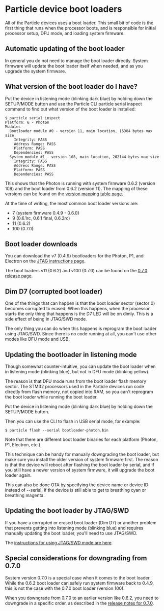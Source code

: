 # Particle device boot loaders

All of the Particle devices uses a boot loader. This small bit of code is the first thing that runs when the processor boots, and is responsible for initial processor setup, DFU mode, and loading system firmware.

## Automatic updating of the boot loader

In general you do not need to manage the boot loader directly. System firmware will update the boot loader itself when needed, and as you upgrade the system firmware.

## What version of the boot loader do I have?

Put the device in listening mode (blinking dark blue) by holding down the SETUP/MODE button and use the Particle CLI particle serial inspect command to find out what version of the boot loader is installed:

```
$ particle serial inspect
Platform: 6 - Photon
Modules
  Bootloader module #0 - version 11, main location, 16384 bytes max size
    Integrity: PASS
    Address Range: PASS
    Platform: PASS
    Dependencies: PASS
  System module #1 - version 108, main location, 262144 bytes max size
    Integrity: PASS
    Address Range: PASS
    Platform: PASS
    Dependencies: PASS
```

This shows that the Photon is running with system firmware 0.6.2 (version 108) and the boot loader from 0.6.2 (version 11). The mapping of these versions can be found on the [version mapping table page](https://github.com/spark/firmware/blob/develop/system/system-versions.md).

At the time of writing, the most common boot loader versions are:

- 7 (system firmware 0.4.9 - 0.6.0)
- 9 (0.6.1rc, 0.6.1 final, 0.6.2rc)
- 11 (0.6.2)
- 100 (0.7.0)

## Boot loader downloads 

You can download the v7 (0.4.9) bootloaders for the Photon, P1, and Electron on the [JTAG instructions page](https://docs.particle.io/faq/particle-tools/jtag/electron/#programming-the-boot-loader).

The boot loaders v11 (0.6.2) and v100 (0.7.0) can be found on the [0.7.0 release page](https://github.com/spark/firmware/releases/tag/v0.7.0-rc.2).

## Dim D7 (corrupted boot loader)

One of the things that can happen is that the boot loader sector (sector 0) becomes corrupted to erased. When this happens, when the processor starts the only thing that happens is the D7 LED will be on dimly. This is a side effect of being in JTAG/SWD mode. 

The only thing you can do when this happens is reprogram the boot loader using JTAG/SWD. Since there is no code running at all, you can't use other modes like DFU mode and USB.

## Updating the bootloader in listening mode

Though somewhat counter-intuitive, you can update the boot loader when in listening mode (blinking blue), but not in DFU mode (blinking yellow).

The reason is that DFU mode runs from the boot loader flash memory sector. The STM32 processors used in the Particle devices run code directly from flash memory, not copied into RAM, so you can't reprogram the boot loader while running the boot loader.

Put the device in listening mode (blinking dark blue) by holding down the SETUP/MODE button.

Then you can use the CLI to flash in USB serial mode, for example:

```
$ particle flash --serial bootloader-photon.bin 
```

Note that there are different boot loader binaries for each platform (Photon, P1, Electron, etc.).

This technique can be handy for manually downgrading the boot loader, but make sure you install the older version of system firmware first. The reason is that the device will reboot after flashing the boot loader by serial, and if you still have a newer version of system firmware, it will upgrade the boot loader again.

This can also be done OTA by specifying the device name or device ID instead of --serial, if the device is still able to get to breathing cyan or breathing magenta.


## Updating the boot loader by JTAG/SWD

If you have a corrupted or erased boot loader (Dim D7) or another problem that prevents getting into listening mode (blinking blue) and requires manually updating the boot loader, you'll need to use JTAG/SWD.

The [instructions for using JTAG/SWD mode are here](https://docs.particle.io/faq/particle-tools/jtag/electron/).


## Special considerations for downgrading from 0.7.0

System version 0.7.0 is a special case when it comes to the boot loader. While the 0.6.2 boot loader can safely run system firmware back to 0.4.9, this is not the case with the 0.7.0 boot loader (version 100).

When you downgrade from 0.7.0 to an earlier version like 0.6.2, you need to downgrade in a specific order, as described in the [release notes for 0.7.0](https://community.particle.io/t/particle-firmware-updates-thread/14378/49).
